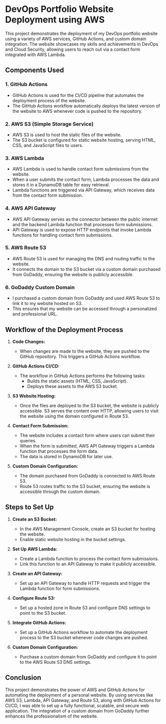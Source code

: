 # DevOps Portfolio Website Deployment using AWS

This project demonstrates the deployment of my DevOps portfolio website using a variety of AWS services, GitHub Actions, and custom domain integration. The website showcases my skills and achievements in DevOps and Cloud Security, allowing users to reach out via a contact form integrated with AWS Lambda.

## Components Used

### 1. **GitHub Actions**
   - GitHub Actions is used for the CI/CD pipeline that automates the deployment process of the website.
   - The GitHub Actions workflow automatically deploys the latest version of the website to AWS whenever code is pushed to the repository.

### 2. **AWS S3 (Simple Storage Service)**
   - AWS S3 is used to host the static files of the website.
   - The S3 bucket is configured for static website hosting, serving HTML, CSS, and JavaScript files to users.

### 3. **AWS Lambda**
   - AWS Lambda is used to handle contact form submissions from the website.
   - When a user submits the contact form, Lambda processes the data and stores it in a DynamoDB table for easy retrieval.
   - Lambda functions are triggered via API Gateway, which receives data from the contact form submission.

### 4. **AWS API Gateway**
   - AWS API Gateway serves as the connector between the public internet and the backend Lambda function that processes form submissions.
   - API Gateway is used to expose HTTP endpoints that invoke Lambda functions for handling contact form submissions.

### 5. **AWS Route 53**
   - AWS Route 53 is used for managing the DNS and routing traffic to the website.
   - It connects the domain to the S3 bucket via a custom domain purchased from GoDaddy, ensuring the website is publicly accessible.

### 6. **GoDaddy Custom Domain**
   - I purchased a custom domain from GoDaddy and used AWS Route 53 to link it to my website hosted on S3.
   - This ensures that my website can be accessed through a personalized and professional URL.

## Workflow of the Deployment Process

1. **Code Changes:**
   - When changes are made to the website, they are pushed to the GitHub repository. This triggers a GitHub Actions workflow.
  
2. **GitHub Actions CI/CD:**
   - The workflow in GitHub Actions performs the following tasks:
     - Builds the static assets (HTML, CSS, JavaScript).
     - Deploys these assets to the AWS S3 bucket.
  
3. **S3 Website Hosting:**
   - Once the files are deployed to the S3 bucket, the website is publicly accessible. S3 serves the content over HTTP, allowing users to visit the website using the domain configured in Route 53.
  
4. **Contact Form Submission:**
   - The website includes a contact form where users can submit their queries. 
   - When the form is submitted, AWS API Gateway triggers a Lambda function that processes the form data.
   - The data is stored in DynamoDB for later use.
  
5. **Custom Domain Configuration:**
   - The domain purchased from GoDaddy is connected to AWS Route 53.
   - Route 53 routes traffic to the S3 bucket, ensuring the website is accessible through the custom domain.

## Steps to Set Up

1. **Create an S3 Bucket:**
   - In the AWS Management Console, create an S3 bucket for hosting the website.
   - Enable static website hosting in the bucket settings.
  
2. **Set Up AWS Lambda:**
   - Create a Lambda function to process the contact form submissions.
   - Link this function to an API Gateway to make it publicly accessible.
  
3. **Create an API Gateway:**
   - Set up an API Gateway to handle HTTP requests and trigger the Lambda function for form submissions.
  
4. **Configure Route 53:**
   - Set up a hosted zone in Route 53 and configure DNS settings to point to the S3 bucket.
  
5. **Integrate GitHub Actions:**
   - Set up a GitHub Actions workflow to automate the deployment process to the S3 bucket whenever code changes are pushed.

6. **Custom Domain Configuration:**
   - Purchase a custom domain from GoDaddy and configure it to point to the AWS Route 53 DNS settings.

## Conclusion

This project demonstrates the power of AWS and GitHub Actions for automating the deployment of a personal website. By using services like AWS S3, Lambda, API Gateway, and Route 53, along with GitHub Actions for CI/CD, I was able to set up a fully functional, scalable, and secure web application. The integration of a custom domain from GoDaddy further enhances the professionalism of the website.
